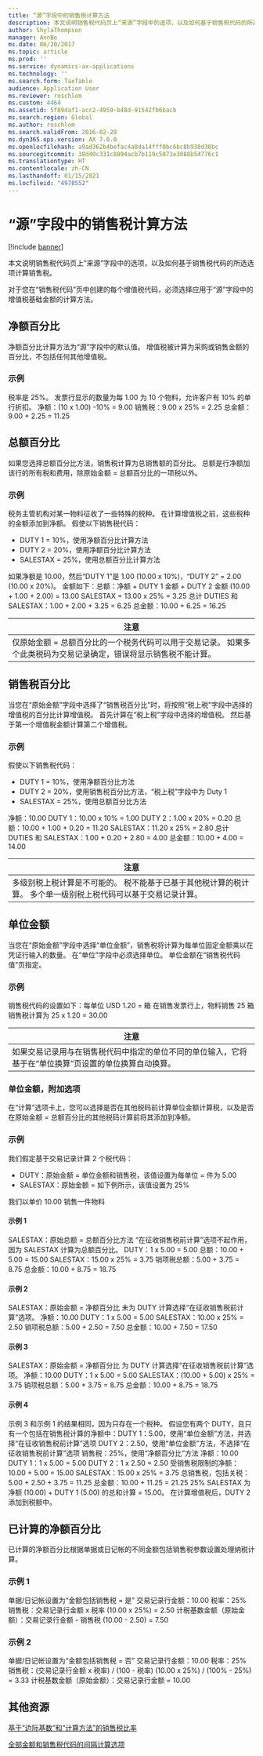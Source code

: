 ```yaml
---
title: “源”字段中的销售税计算方法
description: 本文说明销售税代码页上“来源”字段中的选项，以及如何基于销售税代码的所选选项计算销售税。
author: ShylaThompson
manager: AnnBe
ms.date: 06/20/2017
ms.topic: article
ms.prod: ''
ms.service: dynamics-ax-applications
ms.technology: ''
ms.search.form: TaxTable
audience: Application User
ms.reviewer: roschlom
ms.custom: 4464
ms.assetid: 5f89daf1-acc2-4959-b48d-91542fb6bacb
ms.search.region: Global
ms.author: roschlom
ms.search.validFrom: 2016-02-28
ms.dyn365.ops.version: AX 7.0.0
ms.openlocfilehash: a9ad362b4befac4a8da14fff0bc6bc8b938d30bc
ms.sourcegitcommit: 38d40c331c8894acb7b119c5073e3088b54776c1
ms.translationtype: HT
ms.contentlocale: zh-CN
ms.lasthandoff: 01/15/2021
ms.locfileid: "4978552"
---
```

# <a name="sales-tax-calculation-methods-in-the-origin-field"></a>“源”字段中的销售税计算方法

[!include [banner](../includes/banner.md)]

本文说明销售税代码页上“来源”字段中的选项，以及如何基于销售税代码的所选选项计算销售税。

对于您在“销售税代码”页中创建的每个增值税代码，必须选择应用于“源”字段中的增值税基础金额的计算方法。

## <a name="percentage-of-net-amount"></a>净额百分比
净额百分比计算方法为“源”字段中的默认值。 增值税被计算为采购或销售金额的百分比，不包括任何其他增值税。
### <a name="example"></a>示例

税率是 25%。 发票行显示的数量为每 1.00 为 10 个物料，允许客户有 10% 的单行折扣。 净额：(10 x 1.00) -10% = 9.00 销售税：9.00 x 25% = 2.25 总金额：9.00 + 2.25 = 11.25

## <a name="percentage-of-gross-amount"></a>总额百分比
如果您选择总额百分比方法，销售税计算为总销售额的百分比。 总额是行净额加该行的所有税和费用，除原始金额 = 总额百分比的一项税以外。
### <a name="example"></a>示例

税务主管机构对某一物料征收了一些特殊的税种。 在计算增值税之前，这些税种的金额添加到净额。 假使以下销售税代码：
-   DUTY 1 = 10%，使用净额百分比计算方法
-   DUTY 2 = 20%，使用净额百分比计算方法
-   SALESTAX = 25%，使用总额百分比计算方法

如果净额是 10.00，然后“DUTY 1”是 1.00 (10.00 x 10%)，“DUTY 2” = 2.00 (10.00 x 20%)。 金额如下：总额：净额 + DUTY 1 金额 + DUTY 2 金额 (10.00 + 1.00 + 2.00) = 13.00 SALESTAX = 13.00 x 25% = 3.25 总计 DUTIES 和 SALESTAX：1.00 + 2.00 + 3.25 = 6.25 总金额：10.00 + 6.25 = 16.25

| **注意**                                                                                                                                                                                                                 |
|--------------------------------------------------------------------------------------------------------------------------------------------------------------------------------------------------------------------------|
| 仅原始金额 = 总额百分比的一个税务代码可以用于交易记录。 如果多个此类税码为交易记录确定，错误将显示销售税不能计算。 |


<a name="percentage-of-sales-tax"></a>销售税百分比
-----------------------

当您在“原始金额”字段中选择了“销售税百分比”时，将按照“税上税”字段中选择的增值税的百分比计算增值税。 首先计算在“税上税”字段中选择的增值税。 然后基于第一个增值税金额计算第二个增值税。
### <a name="example"></a>示例

假使以下销售税代码：
-   DUTY 1 = 10%，使用净额百分比方法
-   DUTY 2 = 20%，使用销售税百分比方法，“税上税”字段中为 Duty 1
-   SALESTAX = 25%，使用总额百分比方法

净额：10.00 DUTY 1：10.00 x 10% = 1.00 DUTY 2：1.00 x 20% = 0.20 总额：10.00 + 1.00 + 0.20 = 11.20 SALESTAX：11.20 x 25% = 2.80 总计 DUTIES 和 SALESTAX：1.00 + 0.20 + 2.80 = 4.00 总金额：10.00 + 4.00 = 14.00

| **注意**                                                                                                                                                                                                                    |
|-----------------------------------------------------------------------------------------------------------------------------------------------------------------------------------------------------------------------------|
| 多级别税上税计算是不可能的。 税不能基于已基于其他税计算的税计算。 多个单一级别税上税代码可以基于交易记录计算。 |

## <a name="amount-per-unit"></a>单位金额
当您在“原始金额”字段中选择“单位金额”，销售税将计算为每单位固定金额乘以在凭证行输入的数量。 在“单位”字段中必须选择单位。 单位金额在“销售税代码值”页指定。
### <a name="example"></a>示例

销售税代码的设置如下：每单位 USD 1.20 = 箱 在销售发票行上，物料销售 25 箱 销售税计算为 25 x 1.20 = 30.00

| **注意**                                                                                                                                                                                                 |
|----------------------------------------------------------------------------------------------------------------------------------------------------------------------------------------------------------|
| 如果交易记录用与在销售税代码中指定的单位不同的单位输入，它将基于在“单位换算”页设置的单位换算自动换算。 |

###  <a name="amount-per-unit-additional-option"></a>单位金额，附加选项

在“计算”选项卡上，您可以选择是否在其他税码前计算单位金额计算税，以及是否在原始金额 = 总额百分比的其他税码计算前将其添加到净额。

### <a name="examples"></a>示例

我们假定基于交易记录计算 2 个税代码：

-   DUTY：原始金额 = 单位金额和销售税，该值设置为每单位 = 件为 5.00
-   SALESTAX：原始金额 = 如下例所示，该值设置为 25%

我们以单价 10.00 销售一件物料
#### <a name="example-1"></a>示例 1

SALESTAX：原始总额 = 总额百分比方法 “在征收销售税前计算”选项不起作用，因为 SALESTAX 计算为总额百分比。 DUTY：1 x 5.00 = 5.00 总额：10.00 + 5.00 = 15.00 SALESTAX：15.00 x 25% = 3.75 销项税总额：5.00 + 3.75 = 8.75 总金额：10.00 + 8.75 = 18.75

#### <a name="example-2"></a>示例 2

SALESTAX：原始金额 = 净额百分比 未为 DUTY 计算选择“在征收销售税前计算”选项。 净额：10.00 DUTY：1 x 5.00 = 5.00 SALESTAX：10.00 x 25% = 2.50 销项税总额：5.00 + 2.50 = 7.50 总金额：10.00 + 7.50 = 17.50

#### <a name="example-3"></a>示例 3

SALESTAX：原始金额 = 净额百分比 为 DUTY 计算选择“在征收销售税前计算”选项。 净额：10.00 DUTY：1 x 5.00 = 5.00 SALESTAX：(10.00 + 5.00) x 25% = 3.75 销项税总额：5.00 + 3.75 = 8.75 总金额：10.00 + 8.75 = 18.75

#### <a name="example-4"></a>示例 4

示例 3 和示例 1 的结果相同，因为只存在一个税种。 假设您有两个 DUTY，且只有一个包括在销售税计算的净额中：DUTY 1：5.00，使用“单位金额”方法，并选择“在征收销售税前计算”选项 DUTY 2：2.50，使用“单位金额”方法，不选择“在征收销售税前计算”选项 销售税：25%，使用“净额百分比”方法 净额：10.00 DUTY 1：1 x 5.00 = 5.00 DUTY 2：1 x 2.50 = 2.50 受销售税限制的净额：10.00 + 5.00 = 15.00 SALESTAX：15.00 x 25% = 3.75 总销售税，包括关税：5.00 + 2.50 + 3.75 = 11.25 总金额：10.00 + 11.25 = 21.25 25% SALESTAX 为净额 (10.00) + DUTY 1 (5.00) 的总和计算 = 15.00。 在计算增值税后，DUTY 2 添加到税额中。

## <a name="calculated-percentage-of-net-amount"></a>已计算的净额百分比
已计算的净额百分比根据单据或日记帐的不同金额包括销售税参数设置处理纳税计算。
### <a name="example-1"></a>示例 1

单据/日记帐设置为“金额包括销售税 = 是” 交易记录行金额：10.00 税率：25% 销售税：交易记录行金额 x 税率 (10.00 x 25%) = 2.50 计税基数金额（原始金额）：交易记录行金额 - 销售税 (10.00 - 2.50) = 7.50

### <a name="example-2"></a>示例 2

单据/日记帐设置为“金额包括销售税 = 否” 交易记录行金额：10.00 税率：25% 销售税：(交易记录行金额 x 税率) / (100 - 税率) (10.00 x 25%) / (100% - 25%) = 3.33 计税基数金额（原始金额）：交易记录行金额 = 10.00



<a name="additional-resources"></a>其他资源
--------

[基于“边际基数”和“计算方法”的销售税比率](marginal-base-field.md)

[全部金额和销售税代码的间隔计算选项](whole-amount-interval-options-sales-tax-codes.md)



